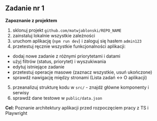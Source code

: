 <!-- _class: time20 -->

## Zadanie nr 1

**Zapoznanie z projektem**

1. sklonuj projekt `github.com/matwjablonski/REPO_NAME`
2. zainstaluj lokalnie wszystkie zależności
3. uruchom aplikację (`npm run dev`) i zaloguj się hasłem `admin123`
4. przetestuj ręcznie wszystkie funkcjonalności aplikacji:
  - dodaj nowe zadanie z różnymi priorytetami i datami
  - użyj filtrów (status, priorytet) i wyszukiwania
  - edytuj istniejące zadanie
  - przetestuj operacje masowe (zaznacz wszystkie, usuń ukończone)
  - sprawdź nawigację między stronami (Lista zadań ↔ O aplikacji)
5. przeanalizuj strukturę kodu w `src/` - znajdź główne komponenty i serwisy
6. sprawdź dane testowe w `public/data.json`

**Cel:** Poznanie architektury aplikacji przed rozpoczęciem pracy z TS i Playwright
